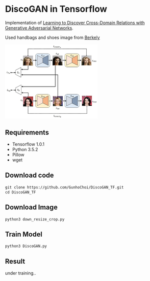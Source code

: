 # DiscoGAN in Tensorflow

Implementation of [Learning to Discover Cross-Domain Relations with Generative Adversarial Networks](https://arxiv.org/abs/1703.05192).

Used handbags and shoes image from [Berkely](https://people.eecs.berkeley.edu/~tinghuiz/projects/pix2pix/datasets)

<img src="./image/discogan.jpg" width="60%">

## Requirements

- Tensorflow 1.0.1
- Python 3.5.2
- Pillow
- wget

## Download code
~~~~
git clone https://github.com/GunhoChoi/DiscoGAN_TF.git
cd DiscoGAN_TF
~~~~~

## Download Image
~~~
python3 down_resize_crop.py
~~~
## Train Model
~~~
python3 DiscoGAN.py
~~~
## Result

 under training..
